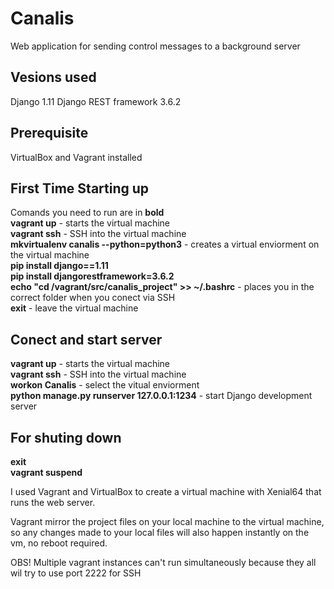 # Canalis

Web application for sending control messages to a background server

<h2>Vesions used</h2>
Django 1.11
Django REST framework 3.6.2

<h2>Prerequisite</h2>
VirtualBox and Vagrant installed

<h2>First Time Starting up</h2>
Comands you need to run are in <b>bold</b><br>
<b>vagrant up</b> - starts the virtual machine<br>
<b>vagrant ssh</b> - SSH into the virtual machine<br>
<b>mkvirtualenv canalis --python=python3</b> - creates a virtual enviorment on the virtual machine<br>
<b>pip install django==1.11</b><br>
<b>pip install djangorestframework=3.6.2</b><br>
<b>echo "cd /vagrant/src/canalis_project" >> ~/.bashrc</b> - places you in the correct folder when you conect via SSH<br>
<b>exit</b> - leave the virtual machine 

<h2>Conect and start server</h2>
<b>vagrant up</b> - starts the virtual machine<br>
<b>vagrant ssh</b> - SSH into the virtual machine<br>
<b>workon Canalis</b> - select the vitual enviorment<br>
<b>python manage.py runserver 127.0.0.1:1234</b> - start Django development server

<h2>For shuting down</h2>
<b>exit</b><br>
<b>vagrant suspend</b>

I used Vagrant and VirtualBox to create a virtual machine with Xenial64 that runs
the web server.

Vagrant mirror the project files on your local machine to the virtual machine, so any
changes made to your local files will also happen instantly on the vm, no reboot required.

OBS! Multiple vagrant instances can't run simultaneously because they all wil try to use port 2222 for SSH